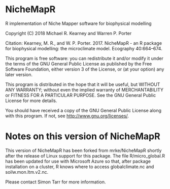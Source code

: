 # NicheMapR
R implementation of Niche Mapper software for biophysical modelling

Copyright (C) 2018  Michael R. Kearney and Warren P. Porter

Citation: Kearney, M. R., and W. P. Porter. 2017. NicheMapR - an R 
package for biophysical modelling: the microclimate model. Ecography 
40:664–674.


This program is free software: you can redistribute it and/or modify it 
under the terms of the GNU General Public License as published by the 
Free Software Foundation, either version 3 of the License, or (at your
option) any later version.

This program is distributed in the hope that it will be useful,
but WITHOUT ANY WARRANTY; without even the implied warranty of
MERCHANTABILITY or FITNESS FOR A PARTICULAR PURPOSE.  See the
GNU General Public License for more details.

You should have received a copy of the GNU General Public License
along with this program.  If not, see <http://www.gnu.org/licenses/>.

# Notes on this version of NicheMapR
This version of NicheMapR has been forked from mrke/NicheMapR shortly after the release of Linux support for this package. The file R/micro_global.R has been updated for use with Microsoft Azure so that, after package installation on a cluster, R knows where to access globalclimate.nc and soilw.mon.ltm.v2.nc.

Please contact Simon Tarr for more information.

